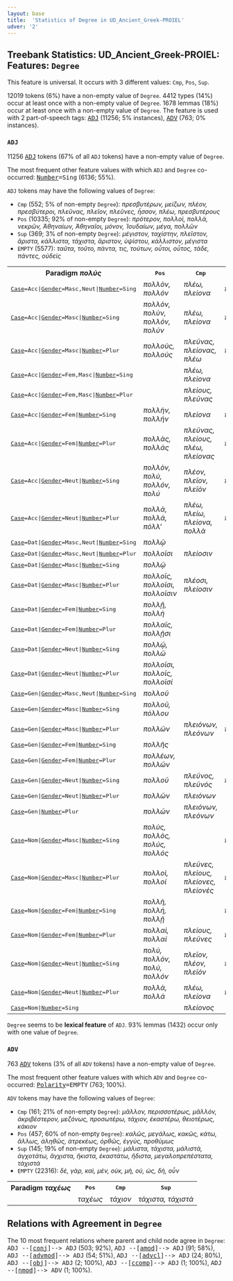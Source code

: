 ```yaml
---
layout: base
title:  'Statistics of Degree in UD_Ancient_Greek-PROIEL'
udver: '2'
---
```


## Treebank Statistics: UD_Ancient_Greek-PROIEL: Features: `Degree`

This feature is universal.
It occurs with 3 different values: `Cmp`, `Pos`, `Sup`.

12019 tokens (6%) have a non-empty value of `Degree`.
4412 types (14%) occur at least once with a non-empty value of `Degree`.
1678 lemmas (18%) occur at least once with a non-empty value of `Degree`.
The feature is used with 2 part-of-speech tags: <tt><a href="grc_proiel-pos-ADJ.html">ADJ</a></tt> (11256; 5% instances), <tt><a href="grc_proiel-pos-ADV.html">ADV</a></tt> (763; 0% instances).

### `ADJ`

11256 <tt><a href="grc_proiel-pos-ADJ.html">ADJ</a></tt> tokens (67% of all `ADJ` tokens) have a non-empty value of `Degree`.

The most frequent other feature values with which `ADJ` and `Degree` co-occurred: <tt><a href="grc_proiel-feat-Number.html">Number</a></tt><tt>=Sing</tt> (6136; 55%).

`ADJ` tokens may have the following values of `Degree`:

* `Cmp` (552; 5% of non-empty `Degree`): <em>πρεσβυτέρων, μείζων, πλέον, πρεσβύτεροι, πλεῦνας, πλεῖον, πλεῦνες, ἧσσον, πλέω, πρεσβυτέρους</em>
* `Pos` (10335; 92% of non-empty `Degree`): <em>πρότερον, πολλοὶ, πολλὰ, νεκρῶν, Ἀθηναίων, Ἀθηναῖοι, μόνον, Ἰουδαίων, μέγα, πολλῶν</em>
* `Sup` (369; 3% of non-empty `Degree`): <em>μέγιστον, ταχίστην, πλεῖστον, ἄριστα, κάλλιστα, τάχιστα, ἄριστον, ὑψίστου, κάλλιστον, μέγιστα</em>
* `EMPTY` (5577): <em>ταῦτα, τοῦτο, πάντα, τις, τούτων, οὗτοι, οὗτος, τάδε, πάντες, οὐδεὶς</em>

<table>
  <tr><th>Paradigm <i>πολύς</i></th><th><tt>Pos</tt></th><th><tt>Cmp</tt></th><th><tt>Sup</tt></th></tr>
  <tr><td><tt><tt><a href="grc_proiel-feat-Case.html">Case</a></tt><tt>=Acc</tt>|<tt><a href="grc_proiel-feat-Gender.html">Gender</a></tt><tt>=Masc,Neut</tt>|<tt><a href="grc_proiel-feat-Number.html">Number</a></tt><tt>=Sing</tt></tt></td><td><em>πολλὸν, πολλόν</em></td><td><em>πλέω, πλείονα</em></td><td><em>πλεῖστον</em></td></tr>
  <tr><td><tt><tt><a href="grc_proiel-feat-Case.html">Case</a></tt><tt>=Acc</tt>|<tt><a href="grc_proiel-feat-Gender.html">Gender</a></tt><tt>=Masc</tt>|<tt><a href="grc_proiel-feat-Number.html">Number</a></tt><tt>=Sing</tt></tt></td><td><em>πολλὸν, πολὺν, πολλόν, πολύν</em></td><td><em>πλέω, πλείονα</em></td><td><em>πλεῖστον</em></td></tr>
  <tr><td><tt><tt><a href="grc_proiel-feat-Case.html">Case</a></tt><tt>=Acc</tt>|<tt><a href="grc_proiel-feat-Gender.html">Gender</a></tt><tt>=Masc</tt>|<tt><a href="grc_proiel-feat-Number.html">Number</a></tt><tt>=Plur</tt></tt></td><td><em>πολλοὺς, πολλούς</em></td><td><em>πλεῦνας, πλείονας, πλέω</em></td><td><em>πλείστους</em></td></tr>
  <tr><td><tt><tt><a href="grc_proiel-feat-Case.html">Case</a></tt><tt>=Acc</tt>|<tt><a href="grc_proiel-feat-Gender.html">Gender</a></tt><tt>=Fem,Masc</tt>|<tt><a href="grc_proiel-feat-Number.html">Number</a></tt><tt>=Sing</tt></tt></td><td></td><td><em>πλέω, πλείονα</em></td><td></td></tr>
  <tr><td><tt><tt><a href="grc_proiel-feat-Case.html">Case</a></tt><tt>=Acc</tt>|<tt><a href="grc_proiel-feat-Gender.html">Gender</a></tt><tt>=Fem,Masc</tt>|<tt><a href="grc_proiel-feat-Number.html">Number</a></tt><tt>=Plur</tt></tt></td><td></td><td><em>πλείους, πλεῦνας</em></td><td></td></tr>
  <tr><td><tt><tt><a href="grc_proiel-feat-Case.html">Case</a></tt><tt>=Acc</tt>|<tt><a href="grc_proiel-feat-Gender.html">Gender</a></tt><tt>=Fem</tt>|<tt><a href="grc_proiel-feat-Number.html">Number</a></tt><tt>=Sing</tt></tt></td><td><em>πολλὴν, πολλήν</em></td><td><em>πλείονα</em></td><td><em>πλείστην</em></td></tr>
  <tr><td><tt><tt><a href="grc_proiel-feat-Case.html">Case</a></tt><tt>=Acc</tt>|<tt><a href="grc_proiel-feat-Gender.html">Gender</a></tt><tt>=Fem</tt>|<tt><a href="grc_proiel-feat-Number.html">Number</a></tt><tt>=Plur</tt></tt></td><td><em>πολλὰς, πολλάς</em></td><td><em>πλεῦνας, πλείους, πλέω, πλείονας</em></td><td><em>πλείστας</em></td></tr>
  <tr><td><tt><tt><a href="grc_proiel-feat-Case.html">Case</a></tt><tt>=Acc</tt>|<tt><a href="grc_proiel-feat-Gender.html">Gender</a></tt><tt>=Neut</tt>|<tt><a href="grc_proiel-feat-Number.html">Number</a></tt><tt>=Sing</tt></tt></td><td><em>πολλὸν, πολὺ, πολλόν, πολύ</em></td><td><em>πλέον, πλεῖον, πλεῖόν</em></td><td><em>πλεῖστον</em></td></tr>
  <tr><td><tt><tt><a href="grc_proiel-feat-Case.html">Case</a></tt><tt>=Acc</tt>|<tt><a href="grc_proiel-feat-Gender.html">Gender</a></tt><tt>=Neut</tt>|<tt><a href="grc_proiel-feat-Number.html">Number</a></tt><tt>=Plur</tt></tt></td><td><em>πολλὰ, πολλά, πόλλ’</em></td><td><em>πλέω, πλείω, πλείονα, πολλὰ</em></td><td><em>πλεῖστα</em></td></tr>
  <tr><td><tt><tt><a href="grc_proiel-feat-Case.html">Case</a></tt><tt>=Dat</tt>|<tt><a href="grc_proiel-feat-Gender.html">Gender</a></tt><tt>=Masc,Neut</tt>|<tt><a href="grc_proiel-feat-Number.html">Number</a></tt><tt>=Sing</tt></tt></td><td><em>πολλῷ</em></td><td></td><td></td></tr>
  <tr><td><tt><tt><a href="grc_proiel-feat-Case.html">Case</a></tt><tt>=Dat</tt>|<tt><a href="grc_proiel-feat-Gender.html">Gender</a></tt><tt>=Masc,Neut</tt>|<tt><a href="grc_proiel-feat-Number.html">Number</a></tt><tt>=Plur</tt></tt></td><td><em>πολλοῖσι</em></td><td><em>πλείοσιν</em></td><td></td></tr>
  <tr><td><tt><tt><a href="grc_proiel-feat-Case.html">Case</a></tt><tt>=Dat</tt>|<tt><a href="grc_proiel-feat-Gender.html">Gender</a></tt><tt>=Masc</tt>|<tt><a href="grc_proiel-feat-Number.html">Number</a></tt><tt>=Sing</tt></tt></td><td><em>πολλῷ</em></td><td></td><td></td></tr>
  <tr><td><tt><tt><a href="grc_proiel-feat-Case.html">Case</a></tt><tt>=Dat</tt>|<tt><a href="grc_proiel-feat-Gender.html">Gender</a></tt><tt>=Masc</tt>|<tt><a href="grc_proiel-feat-Number.html">Number</a></tt><tt>=Plur</tt></tt></td><td><em>πολλοῖς, πολλοῖσι, πολλοῖσιν</em></td><td><em>πλέοσι, πλείοσιν</em></td><td></td></tr>
  <tr><td><tt><tt><a href="grc_proiel-feat-Case.html">Case</a></tt><tt>=Dat</tt>|<tt><a href="grc_proiel-feat-Gender.html">Gender</a></tt><tt>=Fem</tt>|<tt><a href="grc_proiel-feat-Number.html">Number</a></tt><tt>=Sing</tt></tt></td><td><em>πολλῇ, πολλὴ</em></td><td></td><td></td></tr>
  <tr><td><tt><tt><a href="grc_proiel-feat-Case.html">Case</a></tt><tt>=Dat</tt>|<tt><a href="grc_proiel-feat-Gender.html">Gender</a></tt><tt>=Fem</tt>|<tt><a href="grc_proiel-feat-Number.html">Number</a></tt><tt>=Plur</tt></tt></td><td><em>πολλαῖς, πολλῇσι</em></td><td></td><td></td></tr>
  <tr><td><tt><tt><a href="grc_proiel-feat-Case.html">Case</a></tt><tt>=Dat</tt>|<tt><a href="grc_proiel-feat-Gender.html">Gender</a></tt><tt>=Neut</tt>|<tt><a href="grc_proiel-feat-Number.html">Number</a></tt><tt>=Sing</tt></tt></td><td><em>πολλῷ, πολλῶ</em></td><td></td><td></td></tr>
  <tr><td><tt><tt><a href="grc_proiel-feat-Case.html">Case</a></tt><tt>=Dat</tt>|<tt><a href="grc_proiel-feat-Gender.html">Gender</a></tt><tt>=Neut</tt>|<tt><a href="grc_proiel-feat-Number.html">Number</a></tt><tt>=Plur</tt></tt></td><td><em>πολλοῖσι, πολλοῖς, πολλοῖσί</em></td><td></td><td></td></tr>
  <tr><td><tt><tt><a href="grc_proiel-feat-Case.html">Case</a></tt><tt>=Gen</tt>|<tt><a href="grc_proiel-feat-Gender.html">Gender</a></tt><tt>=Masc,Neut</tt>|<tt><a href="grc_proiel-feat-Number.html">Number</a></tt><tt>=Sing</tt></tt></td><td><em>πολλοῦ</em></td><td></td><td></td></tr>
  <tr><td><tt><tt><a href="grc_proiel-feat-Case.html">Case</a></tt><tt>=Gen</tt>|<tt><a href="grc_proiel-feat-Gender.html">Gender</a></tt><tt>=Masc</tt>|<tt><a href="grc_proiel-feat-Number.html">Number</a></tt><tt>=Sing</tt></tt></td><td><em>πολλοῦ, πόλλου</em></td><td></td><td></td></tr>
  <tr><td><tt><tt><a href="grc_proiel-feat-Case.html">Case</a></tt><tt>=Gen</tt>|<tt><a href="grc_proiel-feat-Gender.html">Gender</a></tt><tt>=Masc</tt>|<tt><a href="grc_proiel-feat-Number.html">Number</a></tt><tt>=Plur</tt></tt></td><td><em>πολλῶν</em></td><td><em>πλειόνων, πλεόνων</em></td><td><em>πλείστων</em></td></tr>
  <tr><td><tt><tt><a href="grc_proiel-feat-Case.html">Case</a></tt><tt>=Gen</tt>|<tt><a href="grc_proiel-feat-Gender.html">Gender</a></tt><tt>=Fem</tt>|<tt><a href="grc_proiel-feat-Number.html">Number</a></tt><tt>=Sing</tt></tt></td><td><em>πολλῆς</em></td><td></td><td></td></tr>
  <tr><td><tt><tt><a href="grc_proiel-feat-Case.html">Case</a></tt><tt>=Gen</tt>|<tt><a href="grc_proiel-feat-Gender.html">Gender</a></tt><tt>=Fem</tt>|<tt><a href="grc_proiel-feat-Number.html">Number</a></tt><tt>=Plur</tt></tt></td><td><em>πολλέων, πολλῶν</em></td><td></td><td></td></tr>
  <tr><td><tt><tt><a href="grc_proiel-feat-Case.html">Case</a></tt><tt>=Gen</tt>|<tt><a href="grc_proiel-feat-Gender.html">Gender</a></tt><tt>=Neut</tt>|<tt><a href="grc_proiel-feat-Number.html">Number</a></tt><tt>=Sing</tt></tt></td><td><em>πολλοῦ</em></td><td><em>πλεῦνος, πλεῦνός</em></td><td><em>πλείστου</em></td></tr>
  <tr><td><tt><tt><a href="grc_proiel-feat-Case.html">Case</a></tt><tt>=Gen</tt>|<tt><a href="grc_proiel-feat-Gender.html">Gender</a></tt><tt>=Neut</tt>|<tt><a href="grc_proiel-feat-Number.html">Number</a></tt><tt>=Plur</tt></tt></td><td><em>πολλῶν</em></td><td><em>πλειόνων</em></td><td></td></tr>
  <tr><td><tt><tt><a href="grc_proiel-feat-Case.html">Case</a></tt><tt>=Gen</tt>|<tt><a href="grc_proiel-feat-Number.html">Number</a></tt><tt>=Plur</tt></tt></td><td><em>πολλῶν</em></td><td><em>πλειόνων, πλεόνων</em></td><td></td></tr>
  <tr><td><tt><tt><a href="grc_proiel-feat-Case.html">Case</a></tt><tt>=Nom</tt>|<tt><a href="grc_proiel-feat-Gender.html">Gender</a></tt><tt>=Masc</tt>|<tt><a href="grc_proiel-feat-Number.html">Number</a></tt><tt>=Sing</tt></tt></td><td><em>πολὺς, πολλὸς, πολύς, πολλός</em></td><td></td><td><em>πλεῖστος</em></td></tr>
  <tr><td><tt><tt><a href="grc_proiel-feat-Case.html">Case</a></tt><tt>=Nom</tt>|<tt><a href="grc_proiel-feat-Gender.html">Gender</a></tt><tt>=Masc</tt>|<tt><a href="grc_proiel-feat-Number.html">Number</a></tt><tt>=Plur</tt></tt></td><td><em>πολλοὶ, πολλοί</em></td><td><em>πλεῦνες, πλείους, πλείονες, πλείονές</em></td><td><em>πλεῖστοι</em></td></tr>
  <tr><td><tt><tt><a href="grc_proiel-feat-Case.html">Case</a></tt><tt>=Nom</tt>|<tt><a href="grc_proiel-feat-Gender.html">Gender</a></tt><tt>=Fem</tt>|<tt><a href="grc_proiel-feat-Number.html">Number</a></tt><tt>=Sing</tt></tt></td><td><em>πολλὴ, πολλή, πολλῇ</em></td><td></td><td><em>πλείστη</em></td></tr>
  <tr><td><tt><tt><a href="grc_proiel-feat-Case.html">Case</a></tt><tt>=Nom</tt>|<tt><a href="grc_proiel-feat-Gender.html">Gender</a></tt><tt>=Fem</tt>|<tt><a href="grc_proiel-feat-Number.html">Number</a></tt><tt>=Plur</tt></tt></td><td><em>πολλαὶ, πολλαί</em></td><td><em>πλείους, πλεῦνες</em></td><td><em>πλεῖσται</em></td></tr>
  <tr><td><tt><tt><a href="grc_proiel-feat-Case.html">Case</a></tt><tt>=Nom</tt>|<tt><a href="grc_proiel-feat-Gender.html">Gender</a></tt><tt>=Neut</tt>|<tt><a href="grc_proiel-feat-Number.html">Number</a></tt><tt>=Sing</tt></tt></td><td><em>πολὺ, πολλὸν, πολύ, πολλόν</em></td><td><em>πλεῖον, πλέον, πλεῖόν</em></td><td><em>πλεῖστον</em></td></tr>
  <tr><td><tt><tt><a href="grc_proiel-feat-Case.html">Case</a></tt><tt>=Nom</tt>|<tt><a href="grc_proiel-feat-Gender.html">Gender</a></tt><tt>=Neut</tt>|<tt><a href="grc_proiel-feat-Number.html">Number</a></tt><tt>=Plur</tt></tt></td><td><em>πολλὰ, πολλά</em></td><td><em>πλέω, πλείονα</em></td><td><em>πλεῖστα</em></td></tr>
  <tr><td><tt><tt><a href="grc_proiel-feat-Case.html">Case</a></tt><tt>=Nom</tt>|<tt><a href="grc_proiel-feat-Number.html">Number</a></tt><tt>=Sing</tt></tt></td><td></td><td><em>πλείονος</em></td><td></td></tr>
</table>

`Degree` seems to be **lexical feature** of `ADJ`. 93% lemmas (1432) occur only with one value of `Degree`.

### `ADV`

763 <tt><a href="grc_proiel-pos-ADV.html">ADV</a></tt> tokens (3% of all `ADV` tokens) have a non-empty value of `Degree`.

The most frequent other feature values with which `ADV` and `Degree` co-occurred: <tt><a href="grc_proiel-feat-Polarity.html">Polarity</a></tt><tt>=EMPTY</tt> (763; 100%).

`ADV` tokens may have the following values of `Degree`:

* `Cmp` (161; 21% of non-empty `Degree`): <em>μᾶλλον, περισσοτέρως, μᾶλλόν, ἀκριβέστερον, μεζόνως, προσωτέρω, τάχιον, ἑκαστέρω, θειοτέρως, κάκιον</em>
* `Pos` (457; 60% of non-empty `Degree`): <em>καλῶς, μεγάλως, κακῶς, κάτω, ἄλλως, ἀληθῶς, ἀτρεκέως, ὀρθῶς, ἐγγὺς, προθύμως</em>
* `Sup` (145; 19% of non-empty `Degree`): <em>μάλιστα, τάχιστα, μάλιστά, ἀγχοτάτω, ἄγχιστα, ἥκιστα, ἑκαστάτω, ἥδιστα, μεγαλοπρεπέστατα, τάχιστά</em>
* `EMPTY` (22316): <em>δὲ, γὰρ, καὶ, μὲν, οὐκ, μὴ, οὐ, ὡς, δὴ, οὖν</em>

<table>
  <tr><th>Paradigm <i>ταχέως</i></th><th><tt>Pos</tt></th><th><tt>Cmp</tt></th><th><tt>Sup</tt></th></tr>
  <tr><td><tt></tt></td><td><em>ταχέως</em></td><td><em>τάχιον</em></td><td><em>τάχιστα, τάχιστά</em></td></tr>
</table>

## Relations with Agreement in `Degree`

The 10 most frequent relations where parent and child node agree in `Degree`:
<tt>ADJ --[<tt><a href="grc_proiel-dep-conj.html">conj</a></tt>]--> ADJ</tt> (503; 92%),
<tt>ADJ --[<tt><a href="grc_proiel-dep-amod.html">amod</a></tt>]--> ADJ</tt> (91; 58%),
<tt>ADJ --[<tt><a href="grc_proiel-dep-advmod.html">advmod</a></tt>]--> ADJ</tt> (54; 51%),
<tt>ADJ --[<tt><a href="grc_proiel-dep-advcl.html">advcl</a></tt>]--> ADJ</tt> (24; 80%),
<tt>ADJ --[<tt><a href="grc_proiel-dep-obj.html">obj</a></tt>]--> ADJ</tt> (2; 100%),
<tt>ADJ --[<tt><a href="grc_proiel-dep-ccomp.html">ccomp</a></tt>]--> ADJ</tt> (1; 100%),
<tt>ADJ --[<tt><a href="grc_proiel-dep-nmod.html">nmod</a></tt>]--> ADV</tt> (1; 100%).

